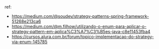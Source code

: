 ref:
  - https://medium.com/@soudev/strategy-patterns-spring-framework-51268e213ca6
  - https://medium.com/@m.filhow/utilizando-o-enum-para-aplicar-o-strategy-pattern-em-aplica%C3%A7%C3%B5es-java-c8e11453fba4
  - https://cursos.alura.com.br/forum/topico-implementacao-do-strategy-via-enum-145785
